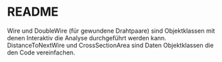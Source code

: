 # README

Wire und DoubleWire (für gewundene Drahtpaare) sind Objektklassen mit denen Interaktiv die Analyse durchgeführt werden kann.
DistanceToNextWire und CrossSectionArea sind Daten Objektklassen die den Code vereinfachen.